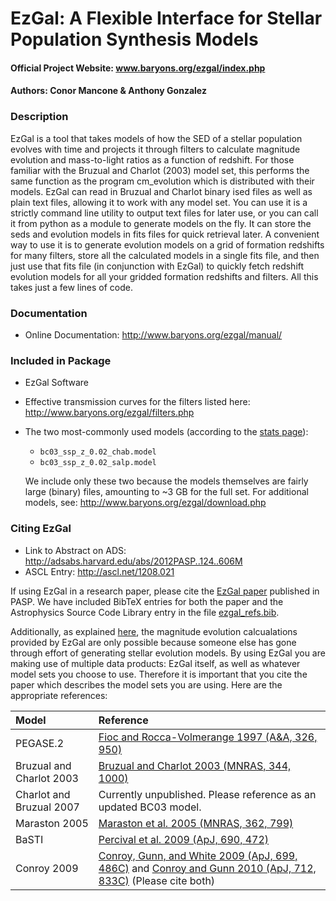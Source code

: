 # EzGal: A Flexible Interface for Stellar Population Synthesis Models

#### Official Project Website:  www.baryons.org/ezgal/index.php
#### Authors:  Conor Mancone & Anthony Gonzalez

####

### Description

EzGal is a tool that takes models of how the SED of a stellar population evolves with time and projects it through filters to calculate magnitude evolution and mass-to-light ratios as a function of redshift. For those familiar with the Bruzual and Charlot (2003) model set, this performs the same function as the program cm_evolution which is distributed with their models. EzGal can read in Bruzual and Charlot binary ised files as well as plain text files, allowing it to work with any model set. You can use it is a strictly command line utility to output text files for later use, or you can call it from python as a module to generate models on the fly. It can store the seds and evolution models in fits files for quick retrieval later. A convenient way to use it is to generate evolution models on a grid of formation redshifts for many filters, store all the calculated models in a single fits file, and then just use that fits file (in conjunction with EzGal) to quickly fetch redshift evolution models for all your gridded formation redshifts and filters. All this takes just a few lines of code.


### Documentation

* Online Documentation:  http://www.baryons.org/ezgal/manual/



### Included in Package

* EzGal Software
* Effective transmission curves for the filters listed here: http://www.baryons.org/ezgal/filters.php
* The two most-commonly used models (according to the [stats page](http://www.baryons.org/ezgal/stats.php#year)):
  - `bc03_ssp_z_0.02_chab.model`
  - `bc03_ssp_z_0.02_salp.model`

  We include only these two because the models themselves are fairly large (binary) files, amounting to ~3 GB for the full set. For additional models, see: http://www.baryons.org/ezgal/download.php



### Citing EzGal

* Link to Abstract on ADS:  http://adsabs.harvard.edu/abs/2012PASP..124..606M
* ASCL Entry:  http://ascl.net/1208.021


If using EzGal in a research paper, please cite the [EzGal paper](http://adsabs.harvard.edu/abs/2012PASP..124..606M) published in PASP. We have included BibTeX entries for both the paper and the Astrophysics Source Code Library entry in the file [ezgal_refs.bib](https://github.com/dpgettings/ezgal/blob/master/ezgal_refs.bib).

Additionally, as explained [here](http://www.baryons.org/ezgal/download.php#citing), the magnitude evolution calcualations provided by EzGal are only possible because someone else has gone through effort of generating stellar evolution models. By using EzGal you are making use of multiple data products: EzGal itself, as well as whatever model sets you choose to use. Therefore it is important that you cite the paper which describes the model sets you are using. Here are the appropriate references:

Model                    | Reference
:------------------------ | :------------------------------------------------------------------------------------------------------------------
PEGASE.2                 | [Fioc and Rocca-Volmerange 1997 (A&A, 326, 950)](http://adsabs.harvard.edu/abs/1997A%26A...326..950F)           
Bruzual and Charlot 2003 | [Bruzual and Charlot 2003 (MNRAS, 344, 1000)](http://adsabs.harvard.edu/abs/2003MNRAS.344.1000B)                
Charlot and Bruzual 2007 | Currently unpublished.  Please reference as an updated BC03 model.                                                
Maraston 2005            | [Maraston et al. 2005 (MNRAS, 362, 799)](http://adsabs.harvard.edu/abs/2005MNRAS.362..799M)                     
BaSTI                    | [Percival et al. 2009 (ApJ, 690, 472)](http://adsabs.harvard.edu/abs/2009ApJ...690..427P)                       
Conroy 2009              | [Conroy, Gunn, and White 2009 (ApJ, 699, 486C)](http://adsabs.harvard.edu/abs/2009ApJ...699..486C) and [Conroy and Gunn 2010 (ApJ, 712, 833C)](http://adsabs.harvard.edu/abs/2010ApJ...712..833C)  (Please cite both)


